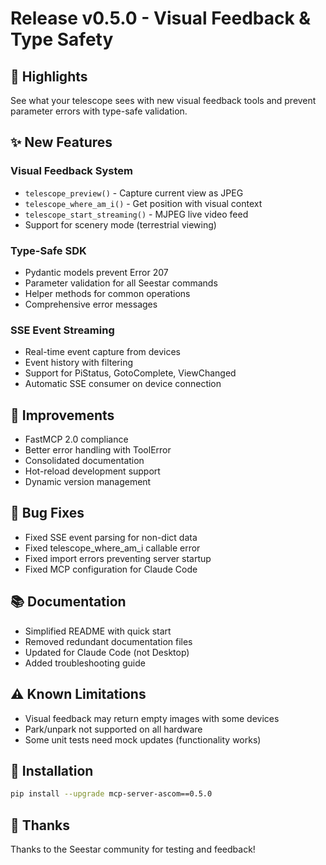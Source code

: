 # Release v0.5.0 - Visual Feedback & Type Safety

## 🎯 Highlights

See what your telescope sees with new visual feedback tools and prevent parameter errors with type-safe validation.

## ✨ New Features

### Visual Feedback System
- `telescope_preview()` - Capture current view as JPEG
- `telescope_where_am_i()` - Get position with visual context
- `telescope_start_streaming()` - MJPEG live video feed
- Support for scenery mode (terrestrial viewing)

### Type-Safe SDK
- Pydantic models prevent Error 207
- Parameter validation for all Seestar commands
- Helper methods for common operations
- Comprehensive error messages

### SSE Event Streaming
- Real-time event capture from devices
- Event history with filtering
- Support for PiStatus, GotoComplete, ViewChanged
- Automatic SSE consumer on device connection

## 🔧 Improvements

- FastMCP 2.0 compliance
- Better error handling with ToolError
- Consolidated documentation
- Hot-reload development support
- Dynamic version management

## 🐛 Bug Fixes

- Fixed SSE event parsing for non-dict data
- Fixed telescope_where_am_i callable error
- Fixed import errors preventing server startup
- Fixed MCP configuration for Claude Code

## 📚 Documentation

- Simplified README with quick start
- Removed redundant documentation files
- Updated for Claude Code (not Desktop)
- Added troubleshooting guide

## ⚠️ Known Limitations

- Visual feedback may return empty images with some devices
- Park/unpark not supported on all hardware
- Some unit tests need mock updates (functionality works)

## 🚀 Installation

```bash
pip install --upgrade mcp-server-ascom==0.5.0
```

## 🙏 Thanks

Thanks to the Seestar community for testing and feedback!